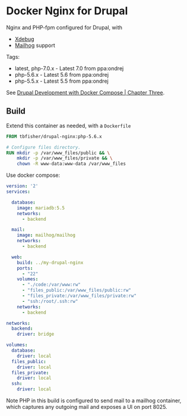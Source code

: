 # Docker Nginx for Drupal

Nginx and PHP-fpm configured for Drupal, with

-   [Xdebug](https://xdebug.org/)
-   [Mailhog](https://github.com/mailhog/MailHog) support

Tags:

-   latest, php-7.0.x - Latest 7.0 from ppa:ondrej
-   php-5.6.x         - Latest 5.6 from ppa:ondrej
-   php-5.5.x         - Latest 5.5 from ppa:ondrej

See [Drupal Development with Docker Compose | Chapter Three](https://www.chapterthree.com/blog/drupal-development-docker-compose).

## Build

Extend this container as needed, with a `Dockerfile`

```dockerfile
FROM tbfisher/drupal-nginx:php-5.6.x

# Configure files directory.
RUN mkdir -p /var/www_files/public && \
    mkdir -p /var/www_files/private && \
    chown -R www-data:www-data /var/www_files
```

Use docker compose:

```yaml
version: '2'
services:

  database:
    image: mariadb:5.5
    networks:
      - backend

  mail:
    image: mailhog/mailhog
    networks:
      - backend

  web:
    build: ../my-drupal-nginx
    ports:
      - "22"
    volumes:
      - "./code:/var/www:rw"
      - "files_public:/var/www_files/public:rw"
      - "files_private:/var/www_files/private:rw"
      - "ssh:/root/.ssh:rw"
    networks:
      - backend

networks:
  backend:
    driver: bridge

volumes:
  database:
    driver: local
  files_public:
    driver: local
  files_private:
    driver: local
  ssh:
    driver: local
```

Note PHP in this build is configured to send mail to a mailhog container, which captures any outgoing mail and exposes a UI on port 8025.
